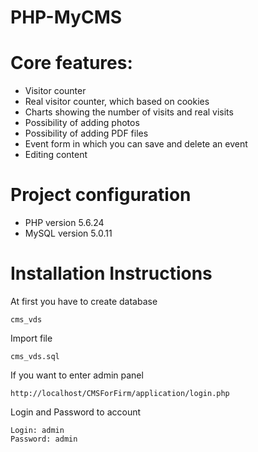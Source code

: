# PHP-MyCMS

Core features:
========================

- Visitor counter
- Real visitor counter, which based on cookies
- Charts showing the number of visits and real visits
- Possibility of adding photos
- Possibility of adding PDF files
- Event form in which you can save and delete an event
- Editing content



Project configuration
========================

- PHP version 5.6.24
- MySQL version 5.0.11


Installation Instructions
========================

At first you have to create database 
~~~
cms_vds
~~~
Import file 
~~~
cms_vds.sql
~~~
If you want to enter admin panel
~~~
http://localhost/CMSForFirm/application/login.php
~~~
Login and Password to account
~~~
Login: admin
Password: admin
~~~
